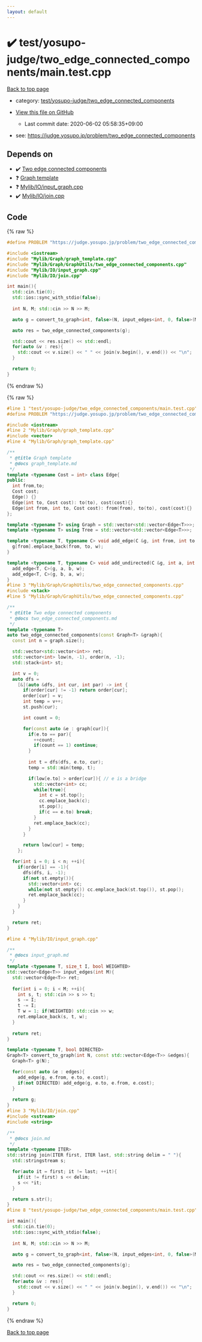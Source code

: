 ```yaml
---
layout: default
---
```


<!-- mathjax config similar to math.stackexchange -->
<script type="text/javascript" async
  src="https://cdnjs.cloudflare.com/ajax/libs/mathjax/2.7.5/MathJax.js?config=TeX-MML-AM_CHTML">
</script>
<script type="text/x-mathjax-config">
  MathJax.Hub.Config({
    TeX: { equationNumbers: { autoNumber: "AMS" }},
    tex2jax: {
      inlineMath: [ ['$','$'] ],
      processEscapes: true
    },
    "HTML-CSS": { matchFontHeight: false },
    displayAlign: "left",
    displayIndent: "2em"
  });
</script>

<script type="text/javascript" src="https://cdnjs.cloudflare.com/ajax/libs/jquery/3.4.1/jquery.min.js"></script>
<script src="https://cdn.jsdelivr.net/npm/jquery-balloon-js@1.1.2/jquery.balloon.min.js" integrity="sha256-ZEYs9VrgAeNuPvs15E39OsyOJaIkXEEt10fzxJ20+2I=" crossorigin="anonymous"></script>
<script type="text/javascript" src="../../../../assets/js/copy-button.js"></script>
<link rel="stylesheet" href="../../../../assets/css/copy-button.css" />


# :heavy_check_mark: test/yosupo-judge/two_edge_connected_components/main.test.cpp

<a href="../../../../index.html">Back to top page</a>

* category: <a href="../../../../index.html#caa543e8ce2b504963292c36b66ba2d6">test/yosupo-judge/two_edge_connected_components</a>
* <a href="{{ site.github.repository_url }}/blob/master/test/yosupo-judge/two_edge_connected_components/main.test.cpp">View this file on GitHub</a>
    - Last commit date: 2020-06-02 05:58:35+09:00


* see: <a href="https://judge.yosupo.jp/problem/two_edge_connected_components">https://judge.yosupo.jp/problem/two_edge_connected_components</a>


## Depends on

* :heavy_check_mark: <a href="../../../../library/Mylib/Graph/GraphUtils/two_edge_connected_components.cpp.html">Two edge connected components</a>
* :question: <a href="../../../../library/Mylib/Graph/graph_template.cpp.html">Graph template</a>
* :question: <a href="../../../../library/Mylib/IO/input_graph.cpp.html">Mylib/IO/input_graph.cpp</a>
* :heavy_check_mark: <a href="../../../../library/Mylib/IO/join.cpp.html">Mylib/IO/join.cpp</a>


## Code

<a id="unbundled"></a>
{% raw %}
```cpp
#define PROBLEM "https://judge.yosupo.jp/problem/two_edge_connected_components"

#include <iostream>
#include "Mylib/Graph/graph_template.cpp"
#include "Mylib/Graph/GraphUtils/two_edge_connected_components.cpp"
#include "Mylib/IO/input_graph.cpp"
#include "Mylib/IO/join.cpp"

int main(){
  std::cin.tie(0);
  std::ios::sync_with_stdio(false);
  
  int N, M; std::cin >> N >> M;

  auto g = convert_to_graph<int, false>(N, input_edges<int, 0, false>(M));

  auto res = two_edge_connected_components(g);

  std::cout << res.size() << std::endl;
  for(auto &v : res){
    std::cout << v.size() << " " << join(v.begin(), v.end()) << "\n";
  }

  return 0;
}

```
{% endraw %}

<a id="bundled"></a>
{% raw %}
```cpp
#line 1 "test/yosupo-judge/two_edge_connected_components/main.test.cpp"
#define PROBLEM "https://judge.yosupo.jp/problem/two_edge_connected_components"

#include <iostream>
#line 2 "Mylib/Graph/graph_template.cpp"
#include <vector>
#line 4 "Mylib/Graph/graph_template.cpp"

/**
 * @title Graph template
 * @docs graph_template.md
 */
template <typename Cost = int> class Edge{
public:
  int from,to;
  Cost cost;
  Edge() {}
  Edge(int to, Cost cost): to(to), cost(cost){}
  Edge(int from, int to, Cost cost): from(from), to(to), cost(cost){}
};

template <typename T> using Graph = std::vector<std::vector<Edge<T>>>;
template <typename T> using Tree = std::vector<std::vector<Edge<T>>>;

template <typename T, typename C> void add_edge(C &g, int from, int to, T w = 1){
  g[from].emplace_back(from, to, w);
}

template <typename T, typename C> void add_undirected(C &g, int a, int b, T w = 1){
  add_edge<T, C>(g, a, b, w);
  add_edge<T, C>(g, b, a, w);
}
#line 3 "Mylib/Graph/GraphUtils/two_edge_connected_components.cpp"
#include <stack>
#line 5 "Mylib/Graph/GraphUtils/two_edge_connected_components.cpp"

/**
 * @title Two edge connected components
 * @docs two_edge_connected_components.md
 */
template <typename T>
auto two_edge_connected_components(const Graph<T> &graph){
  const int n = graph.size();

  std::vector<std::vector<int>> ret;
  std::vector<int> low(n, -1), order(n, -1);
  std::stack<int> st;

  int v = 0;
  auto dfs =
    [&](auto &dfs, int cur, int par) -> int {
      if(order[cur] != -1) return order[cur];
      order[cur] = v;
      int temp = v++;
      st.push(cur);      

      int count = 0;

      for(const auto &e : graph[cur]){
        if(e.to == par){
          ++count;
          if(count == 1) continue;
        }
        
        int t = dfs(dfs, e.to, cur);
        temp = std::min(temp, t);

        if(low[e.to] > order[cur]){ // e is a bridge
          std::vector<int> cc;
          while(true){
            int c = st.top();
            cc.emplace_back(c);
            st.pop();
            if(c == e.to) break;
          }
          ret.emplace_back(cc);
        }
      }

      return low[cur] = temp;
    };

  for(int i = 0; i < n; ++i){
    if(order[i] == -1){
      dfs(dfs, i, -1);
      if(not st.empty()){
        std::vector<int> cc;
        while(not st.empty()) cc.emplace_back(st.top()), st.pop();
        ret.emplace_back(cc);
      }
    }
  }

  return ret;
}

#line 4 "Mylib/IO/input_graph.cpp"

/**
 * @docs input_graph.md
 */
template <typename T, size_t I, bool WEIGHTED>
std::vector<Edge<T>> input_edges(int M){
  std::vector<Edge<T>> ret;
  
  for(int i = 0; i < M; ++i){
    int s, t; std::cin >> s >> t;
    s -= I;
    t -= I;
    T w = 1; if(WEIGHTED) std::cin >> w;
    ret.emplace_back(s, t, w);
  }
  
  return ret;  
}

template <typename T, bool DIRECTED>
Graph<T> convert_to_graph(int N, const std::vector<Edge<T>> &edges){
  Graph<T> g(N);

  for(const auto &e : edges){
    add_edge(g, e.from, e.to, e.cost);
    if(not DIRECTED) add_edge(g, e.to, e.from, e.cost);
  }
  
  return g;
}
#line 3 "Mylib/IO/join.cpp"
#include <sstream>
#include <string>

/**
 * @docs join.md
 */
template <typename ITER>
std::string join(ITER first, ITER last, std::string delim = " "){
  std::stringstream s;

  for(auto it = first; it != last; ++it){
    if(it != first) s << delim;
    s << *it;
  }

  return s.str();
}
#line 8 "test/yosupo-judge/two_edge_connected_components/main.test.cpp"

int main(){
  std::cin.tie(0);
  std::ios::sync_with_stdio(false);
  
  int N, M; std::cin >> N >> M;

  auto g = convert_to_graph<int, false>(N, input_edges<int, 0, false>(M));

  auto res = two_edge_connected_components(g);

  std::cout << res.size() << std::endl;
  for(auto &v : res){
    std::cout << v.size() << " " << join(v.begin(), v.end()) << "\n";
  }

  return 0;
}

```
{% endraw %}

<a href="../../../../index.html">Back to top page</a>


